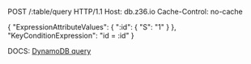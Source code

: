 POST /:table/query HTTP/1.1
Host: db.z36.io
Cache-Control: no-cache

{
  "ExpressionAttributeValues": {
   ":id": {
     "S": "1"
    }
  },
  "KeyConditionExpression": "id = :id"
}

DOCS: [DynamoDB query](http://docs.aws.amazon.com/AWSJavaScriptSDK/latest/AWS/DynamoDB.html#query-property)
